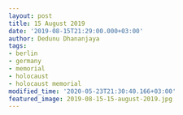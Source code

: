 ```yaml
---
layout: post
title: 15 August 2019
date: '2019-08-15T21:29:00.000+03:00'
author: Dedunu Dhananjaya
tags:
- berlin
- germany
- memorial
- holocaust
- holocaust memorial
modified_time: '2020-05-23T21:30:40.166+03:00'
featured_image: 2019-08-15-15-august-2019.jpg
---
```

